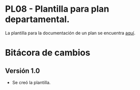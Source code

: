 # PL08 - Plantilla para plan departamental.

La plantilla para la documentación de un plan se encuentra [aquí](https://docs.google.com/spreadsheets/d/1KZJg1y29B4D9LR5OCHCH-1P404zfLbLJPYRZraMkOmE/edit#gid=0).

# Bitácora de cambios

## Versión 1.0
  - Se creó la plantilla.
